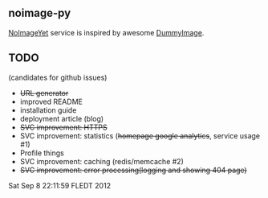 ## noimage-py ##
[NoImageYet](https://noimageyet.com "NoImageYet") service 
is inspired by awesome
[DummyImage](http://dummyimage.com/ "DummyImage").

## TODO ##

(candidates for github issues)

* ~~URL generator~~
* improved README
* installation guide
* deployment article (blog)
* ~~SVC improvement: HTTPS~~
* SVC improvement: statistics (~~homepage google analytics~~, service usage #1)
* Profile things
* SVC improvement: caching (redis/memcache #2)
* ~~SVC improvement: error processing(logging and showing 404 page)~~

Sat Sep 8 22:11:59 FLEDT 2012
